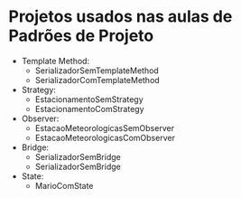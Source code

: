 # Projetos usados nas aulas de Padrões de Projeto
- Template Method:
  * SerializadorSemTemplateMethod
  * SerializadorComTemplateMethod
- Strategy:
  * EstacionamentoSemStrategy
  * EstacionamentoComStrategy
- Observer:
  * EstacaoMeteorologicasSemObserver
  * EstacaoMeteorologicasComObserver
- Bridge:
  * SerializadorSemBridge
  * SerializadorSemBridge
- State:
  * MarioComState
